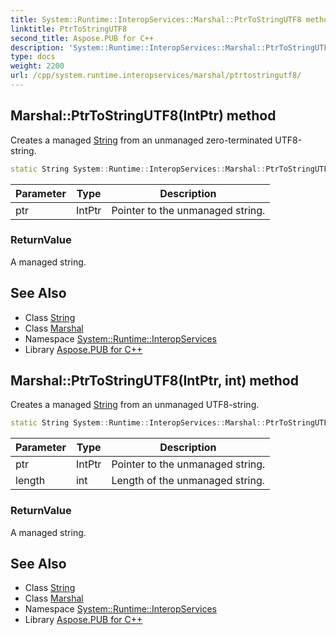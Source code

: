 ```yaml
---
title: System::Runtime::InteropServices::Marshal::PtrToStringUTF8 method
linktitle: PtrToStringUTF8
second_title: Aspose.PUB for C++
description: 'System::Runtime::InteropServices::Marshal::PtrToStringUTF8 method. Creates a managed String from an unmanaged zero-terminated UTF8-string in C++.'
type: docs
weight: 2200
url: /cpp/system.runtime.interopservices/marshal/ptrtostringutf8/
---
```

## Marshal::PtrToStringUTF8(IntPtr) method


Creates a managed [String](../../../system/string/) from an unmanaged zero-terminated UTF8-string.

```cpp
static String System::Runtime::InteropServices::Marshal::PtrToStringUTF8(IntPtr ptr)
```


| Parameter | Type | Description |
| --- | --- | --- |
| ptr | IntPtr | Pointer to the unmanaged string. |

### ReturnValue

A managed string.

## See Also

* Class [String](../../../system/string/)
* Class [Marshal](../)
* Namespace [System::Runtime::InteropServices](../../)
* Library [Aspose.PUB for C++](../../../)
## Marshal::PtrToStringUTF8(IntPtr, int) method


Creates a managed [String](../../../system/string/) from an unmanaged UTF8-string.

```cpp
static String System::Runtime::InteropServices::Marshal::PtrToStringUTF8(IntPtr ptr, int length)
```


| Parameter | Type | Description |
| --- | --- | --- |
| ptr | IntPtr | Pointer to the unmanaged string. |
| length | int | Length of the unmanaged string. |

### ReturnValue

A managed string.

## See Also

* Class [String](../../../system/string/)
* Class [Marshal](../)
* Namespace [System::Runtime::InteropServices](../../)
* Library [Aspose.PUB for C++](../../../)
